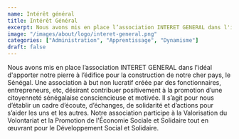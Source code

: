 ```yaml
---
name: Intérêt général
title: Intérêt Général
excerpt: Nous avons mis en place l’association INTERET GENERAL dans l'idéal d'apporter notre pierre à l’édifice pour la construction de notre cher pays, le Sénégal.
image: "/images/about/logo/interet-general.png"
categories: ["Administration", "Apprentissage", "Dynamisme"]
draft: false
---
```


Nous avons mis en place l’association INTERET GENERAL dans l'idéal d'apporter notre pierre à l’édifice pour la construction de notre cher pays, le Sénégal. Une association à but non lucratif créée par des fonctionnaires, entrepreneurs, etc, désirant contribuer positivement à la promotion d’une citoyenneté sénégalaise consciencieuse et motivée.
Il s’agit pour nous d’établir un cadre d’écoute, d’échanges, de solidarité et d’actions pour s’aider les uns et les autres.
Notre association participe à la Valorisation du Volontariat et la Promotion de l'Économie Sociale et Solidaire tout en œuvrant pour le Développement Social et Solidaire.